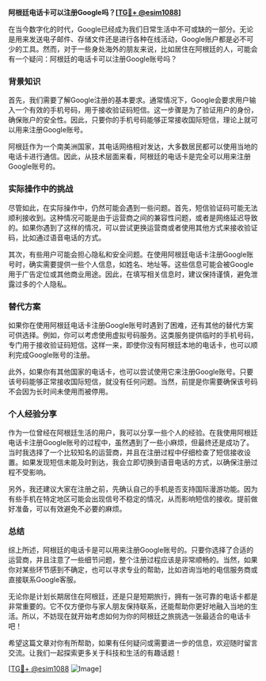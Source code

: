 **阿根廷电话卡可以注册Google吗？[[TG💪+ @esim1088](https://t.me/s/esim1088)]**

在当今数字化的时代，Google已经成为我们日常生活中不可或缺的一部分。无论是用来发送电子邮件、存储文件还是进行各种在线活动，Google账户都是必不可少的工具。然而，对于一些身处海外的朋友来说，比如居住在阿根廷的人，可能会有一个疑问：阿根廷的电话卡可以注册Google账号吗？

### 背景知识

首先，我们需要了解Google注册的基本要求。通常情况下，Google会要求用户输入一个有效的手机号码，用于接收验证码短信。这一步骤是为了验证用户的身份，确保账户的安全性。因此，只要你的手机号码能够正常接收国际短信，理论上就可以用来注册Google账号。

阿根廷作为一个南美洲国家，其电话网络相对发达，大多数居民都可以使用当地的电话卡进行通信。因此，从技术层面来看，阿根廷的电话卡是完全可以用来注册Google账号的。

### 实际操作中的挑战

尽管如此，在实际操作中，仍然可能会遇到一些问题。首先，短信验证码可能无法顺利接收到。这种情况可能是由于运营商之间的兼容性问题，或者是网络延迟导致的。如果你遇到了这样的情况，可以尝试更换运营商或者使用其他方式来接收验证码，比如通过语音电话的方式。

其次，有些用户可能会担心隐私和安全问题。在使用阿根廷电话卡注册Google账号时，确实需要提供一些个人信息，如姓名、地址等。这些信息可能会被Google用于广告定位或其他商业用途。因此，在填写相关信息时，建议保持谨慎，避免泄露过多的个人隐私。

### 替代方案

如果你在使用阿根廷电话卡注册Google账号时遇到了困难，还有其他的替代方案可供选择。例如，你可以考虑使用虚拟号码服务。这类服务提供临时的手机号码，专门用于接收验证码短信。这样一来，即使你没有阿根廷本地的电话卡，也可以顺利完成Google账号的注册。

此外，如果你有其他国家的电话卡，也可以尝试使用它来注册Google账号。只要该号码能够正常接收国际短信，就没有任何问题。当然，前提是你需要确保该号码不会因为长时间未使用而被停用。

### 个人经验分享

作为一位曾经在阿根廷生活的用户，我可以分享一些个人的经验。在我使用阿根廷电话卡注册Google账号的过程中，虽然遇到了一些小麻烦，但最终还是成功了。当时我选择了一个比较知名的运营商，并且在注册过程中仔细检查了短信接收设置。如果发现短信未能及时到达，我会立即切换到语音电话的方式，以确保注册过程不受影响。

另外，我还建议大家在注册之前，先确认自己的手机是否支持国际漫游功能。因为有些手机在特定地区可能会出现信号不稳定的情况，从而影响短信的接收。提前做好准备，可以有效避免不必要的麻烦。

### 总结

综上所述，阿根廷的电话卡是可以用来注册Google账号的。只要你选择了合适的运营商，并且注意了一些细节问题，整个注册过程应该是非常顺畅的。当然，如果你对某些环节感到不确定，也可以寻求专业的帮助，比如咨询当地的电信服务商或直接联系Google客服。

无论你是计划长期居住在阿根廷，还是只是短期旅行，拥有一张可靠的电话卡都是非常重要的。它不仅方便你与家人朋友保持联系，还能帮助你更好地融入当地的生活。所以，不妨现在就开始考虑如何为你的阿根廷之旅挑选一张最适合的电话卡吧！

希望这篇文章对你有所帮助，如果有任何疑问或需要进一步的信息，欢迎随时留言交流。让我们一起探索更多关于科技和生活的有趣话题！

[[TG💪+ @esim1088](https://t.me/s/esim1088) ![Image](https://i.postimg.cc/4NQfJmqS/Snipaste-2025-05-13-00-14-12.png)]